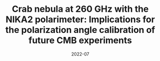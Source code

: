 ---
title: "Crab nebula at 260 GHz with the NIKA2 polarimeter: Implications for the polarization angle calibration of future CMB experiments"
collection: "co_procs"
permalink: https://ui.adsabs.harvard.edu/abs/2022EPJWC.25700042R/abstract
date: 2022-07
venue: "mm Universe @ NIKA2 - Observing the mm Universe with the NIKA2 Camera"
citation: "Ritacco, A., Adam, R., Ade, P., et al. (2022), mm Universe @ NIKA2 - Observing the mm Universe with the NIKA2 Camera, 257, 00042."
---